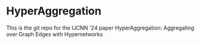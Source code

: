 # HyperAggregation
This is the git repo for the IJCNN '24 paper HyperAggregation: Aggregating over Graph Edges with Hypernetworks
